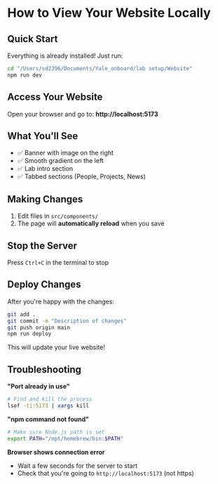# How to View Your Website Locally

## Quick Start

Everything is already installed! Just run:

```bash
cd "/Users/sd2396/Documents/Yale_onboard/lab setup/Website"
npm run dev
```

## Access Your Website

Open your browser and go to:
**http://localhost:5173**

## What You'll See

- ✅ Banner with image on the right
- ✅ Smooth gradient on the left
- ✅ Lab intro section
- ✅ Tabbed sections (People, Projects, News)

## Making Changes

1. Edit files in `src/components/`
2. The page will **automatically reload** when you save

## Stop the Server

Press `Ctrl+C` in the terminal to stop

## Deploy Changes

After you're happy with the changes:

```bash
git add .
git commit -m "Description of changes"
git push origin main
npm run deploy
```

This will update your live website!

## Troubleshooting

**"Port already in use"**
```bash
# Find and kill the process
lsof -ti:5173 | xargs kill
```

**"npm command not found"**
```bash
# Make sure Node.js path is set
export PATH="/opt/homebrew/bin:$PATH"
```

**Browser shows connection error**
- Wait a few seconds for the server to start
- Check that you're going to `http://localhost:5173` (not https)

